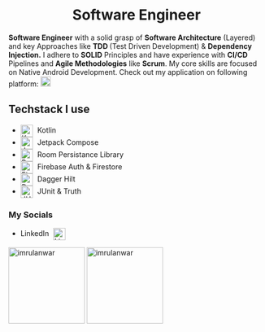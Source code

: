 <h1 align="center"><strong>Software Engineer</strong></h1>

<p>
<strong>Software Engineer</strong> with a solid grasp of <strong>Software Architecture</strong> (Layered) and key Approaches like <strong>TDD </strong>(Test Driven Development) & <strong>Dependency Injection.</strong> I adhere to <strong>SOLID</strong> Principles and have experience with <strong>CI/CD</strong> Pipelines and <strong>Agile Methodologies</strong> like <strong>Scrum</strong>. My core skills are focused on Native Android Development. Check out my application on following platform:     
<!--     <p>
    <a href="https://play.google.com/store/apps/details?id=com.imrul.replog&pcampaignid=web_share">
        <img src="https://github.com/user-attachments/assets/798f1a1d-266a-4446-8e9f-c9259c55038f" 
          alt="Play Store Icon" style="width: 20px; height: 20px;">
    </a> -->
    <a href="https://www.amazon.com/gp/product/B0DP3Y8KVW">
        <img src="https://github.com/user-attachments/assets/43ac96c1-17fc-4be2-a9da-62e2c921772c" 
          alt="Appstore Icon" style="width: 20px; height: 20px;">
    </a>
    <p>
</p>
<h2>Techstack I use</h2>
    <ul class="tech-stack">
        <li class="tech-item">
            <img src= "https://github.com/user-attachments/assets/8f9e8e55-1592-43a3-a178-cb804af35430" alt="Kotlin Icon" 
              style="height: 24px; vertical-align: middle; margin-right: 5px;">
          Kotlin
        </li>
        <li class="tech-item">
            <img src= "https://github.com/user-attachments/assets/ff8b2673-a8c4-4006-a7e7-85ed1444468a" alt="Jetpack Icon" 
              style="height: 24px; vertical-align: middle; margin-right: 5px;">
          Jetpack Compose
        </li>
        <li class="tech-item">
            <img src= "https://github.com/user-attachments/assets/a0769241-087b-49af-964d-f3db1871515e" alt="Room Icon" 
              style="height: 24px; vertical-align: middle; margin-right: 5px;">
          Room Persistance Library
        </li>
        <li class="tech-item">
            <img src= "https://github.com/user-attachments/assets/e39b01cc-17a3-411e-967b-b4fb5351ef43" alt="Firebase Icon" 
              style="height: 24px; vertical-align: middle; margin-right: 5px;">
          Firebase Auth & Firestore
        </li>
        <li class="tech-item">
            <img src= "https://github.com/user-attachments/assets/387c6b12-6abb-43f4-9503-53e27a0b77f6" alt="Dagger Hilt Icon" 
              style="height: 24px; vertical-align: middle; margin-right: 5px;">
           Dagger Hilt
        </li>
        <li class="tech-item">
            <img src= "https://github.com/user-attachments/assets/d4f1635d-166e-47d8-bd93-1a0ba474b331" alt="JUnit Icon" 
              style="height: 24px; vertical-align: middle; margin-right: 5px;">
          JUnit & Truth
        </li>
    </ul>
  <h3>My Socials</h3>
  <ul class="tech-stack">
        <li class="tech-item">
              LinkedIn
              <a href="https://linkedin.com/in/imrul-anwar-3aa233218" target="blank">
                <img src= "https://github.com/user-attachments/assets/e7b76a8a-6ae0-4ba0-a358-8da6b810a565" alt="LinkedIn icon" 
              style="height: 24px; vertical-align: middle; margin-left: 5px;"></a>
        </li>
    </ul>

<img src="https://github-readme-stats.vercel.app/api/top-langs?username=imrulanwar&exclude_repo=SmartphonePriceEstimator,Car-Predictions,Dragon-Real-State-Data-Science-Project-&show_icons=true&locale=en&layout=compact" alt="imrulanwar" width="auto" height="150" align="center" />

<img src="https://github-readme-streak-stats.herokuapp.com/?user=imrulanwar&" alt="imrulanwar" width="auto" height="150" align="center"  />
</p>
